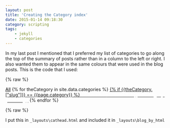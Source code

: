 ```yaml
---
layout: post
title: 'Creating the Category index'
date: 2015-01-14 09:18:30
category: scripting
tags: 
    - jekyll
    - categories
---
```

In my last post I mentioned that I preferred my list of categories to go along the top of the summary of posts rather than in a column to the left or right.  I also wanted them to appear in the same colours that were used in the blog posts.  This is the code that I used:

<div></div>
	{% raw %}
	<p id="post-meta">
		<a href="/"><span class="label" style="color:black">All</span></a>
		{% for theCategory in site.data.categories %}
			<a href="/blog/category/{{theCategory.["slug"]}}">
				{% if {{theCategory.["slug"]}} == {{page.category}} %}
					<span class="label" style='color:#ffffff;background-color:{{theCategory.["color"]}}'>
				{% else %}
					<span class= "label" style='color:{{theCategory.["color"]}}'>
				{% endif %}
			{{theCategory.["name"]}}</span></a>
		{% endfor %}
	</p>
	{% raw %}

I put this in `_layouts\cathead.html` and included it in `_layouts\blog_by_html`
